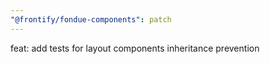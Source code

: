 ```yaml
---
"@frontify/fondue-components": patch
---
```


feat: add tests for layout components inheritance prevention
